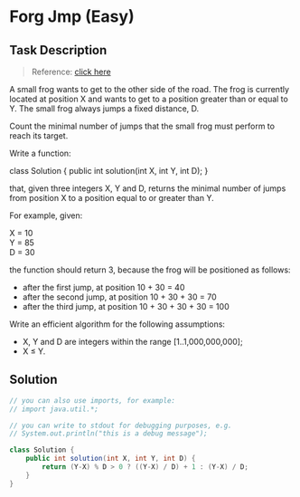 # Forg Jmp (Easy)

## Task Description

> Reference: [click here](https://app.codility.com/programmers/lessons/3-time_complexity/frog_jmp/)

A small frog wants to get to the other side of the road. The frog is currently located at position X and wants to get to a position greater than or equal to Y. The small frog always jumps a fixed distance, D.

Count the minimal number of jumps that the small frog must perform to reach its target.

Write a function:

class Solution { public int solution(int X, int Y, int D); }

that, given three integers X, Y and D, returns the minimal number of jumps from position X to a position equal to or greater than Y.

For example, given:

X = 10   
Y = 85    
D = 30    

the function should return 3, because the frog will be positioned as follows:

* after the first jump, at position 10 + 30 = 40     
* after the second jump, at position 10 + 30 + 30 = 70    
* after the third jump, at position 10 + 30 + 30 + 30 = 100

Write an efficient algorithm for the following assumptions:

* X, Y and D are integers within the range [1..1,000,000,000];    
* X ≤ Y.

## Solution

```java
// you can also use imports, for example:
// import java.util.*;

// you can write to stdout for debugging purposes, e.g.
// System.out.println("this is a debug message");

class Solution {
    public int solution(int X, int Y, int D) {
        return (Y-X) % D > 0 ? ((Y-X) / D) + 1 : (Y-X) / D;
    }
}
```